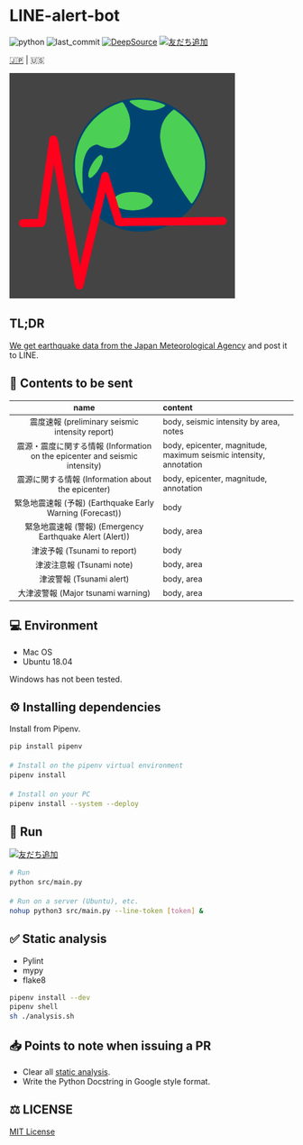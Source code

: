 # LINE-alert-bot

![python](https://img.shields.io/github/pipenv/locked/python-version/yuto51942/LINE-alert-bot)
![last_commit](https://img.shields.io/github/last-commit/yuto51942/LINE-alert-bot)
[![DeepSource](https://static.deepsource.io/deepsource-badge-light-mini.svg)](https://deepsource.io/gh/yuto51942/LINE-alert-bot/?ref=repository-badge)
<a href="https://lin.ee/jTUmGFn"><img src="https://scdn.line-apps.com/n/line_add_friends/btn/ja.png" alt="友だち追加" height="20" border="0"></a>

 [🇯🇵](../README.md) |  🇺🇸

<img src='IMG_0128.png' width='400'>

## TL;DR

[We get earthquake data from the Japan Meteorological Agency](http://www.data.jma.go.jp/developer/xml/feed/eqvol.xml) and post it to LINE.

## 📢 Contents to be sent

|                                    name                                     | content                                                           |
| :-------------------------------------------------------------------------: | :---------------------------------------------------------------- |
|               震度速報 (preliminary seismic intensity report)               | body, seismic intensity by area, notes                            |
| 震源・震度に関する情報 (Information on the epicenter and seismic intensity) | body, epicenter, magnitude, maximum seismic intensity, annotation |
|             震源に関する情報 (Information about the epicenter)              | body, epicenter, magnitude, annotation                            |
|          緊急地震速報 (予報) (Earthquake Early Warning (Forecast))          | body                                                              |
|          緊急地震速報 (警報) (Emergency Earthquake Alert (Alert))           | body, area                                                        |
|                        津波予報 (Tsunami to report)                         | body                                                              |
|                          津波注意報 (Tsunami note)                          | body, area                                                        |
|                          津波警報 (Tsunami alert)                           | body, area                                                        |
|                     大津波警報 (Major tsunami warning)                      | body, area                                                        |

## 💻 Environment

- Mac OS
- Ubuntu 18.04

Windows has not been tested.

## ⚙ Installing dependencies

Install from Pipenv.

```bash
pip install pipenv

# Install on the pipenv virtual environment
pipenv install

# Install on your PC
pipenv install --system --deploy
```

## 🚀 Run

<a href="https://lin.ee/jTUmGFn"><img src="https://scdn.line-apps.com/n/line_add_friends/btn/ja.png" alt="友だち追加" height="20" border="0"></a>

```bash
# Run
python src/main.py

# Run on a server (Ubuntu), etc.
nohup python3 src/main.py --line-token [token] &
```

## ✅ Static analysis

- Pylint
- mypy
- flake8

```bash
pipenv install --dev
pipenv shell
sh ./analysis.sh
```

## 📥  Points to note when issuing a PR

- Clear all [static analysis](#✅-Static-analysis).
- Write the Python Docstring in Google style format.

## ⚖ LICENSE

[MIT License](..LICENSE)

